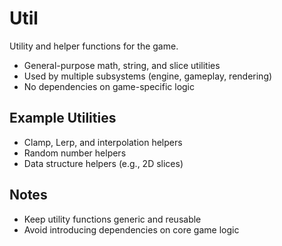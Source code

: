 # Util

Utility and helper functions for the game.

- General-purpose math, string, and slice utilities
- Used by multiple subsystems (engine, gameplay, rendering)
- No dependencies on game-specific logic

## Example Utilities

- Clamp, Lerp, and interpolation helpers
- Random number helpers
- Data structure helpers (e.g., 2D slices)

## Notes

- Keep utility functions generic and reusable
- Avoid introducing dependencies on core game logic
